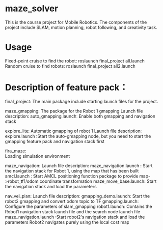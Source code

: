# maze_solver
This is the course project for Mobile Robotics. 
The components of the project include SLAM, motion planning, robot following, and creativity task. 

# Usage
Fixed-point cruise to find the robot: roslaunch final_project all.launch  
Random cruise to find robots: roslaunch final_project all2.launch 


# Description of feature pack：
final_project: The main package include starting launch files for the project.

maze_gmapping: The package for the Robot 1 gmapping
Launch file description:
    auto_gmapping.launch: Enable both gmapping and navigation stack

explore_lite: Automatic gmapping of robot 1
Launch file description:
    explore.launch :Start the auto-gmapping node, but you need to start the gmapping feature pack and navigation stack first


fira_maze:  
    Loading simulation environment


maze_navigation: 
Launch file description:
    maze_navigation.launch : Start the navigation stack for Robot 1, using the map that has been built
    amcl.launch : Start AMCL positioning function package to provide map->robot_tf1/odom coordinate transformation
    maze_move_base.launch: Start the navigation stack and load the parameters



nav_vel_plan:
Launch file description:
    gmapping_demo.launch: Start the robot2 gmapping and convert odom topic to TF
    gmapping.launch: Configure the parameters of slam_gmapping
    robot1.launch: Contains the Robot1 navigation stack launch file and the search node launch file
    maze_navigation.launch :Start robot2's navigation stack and load the parameters
                                Robot2 navigates purely using the local cost map 

